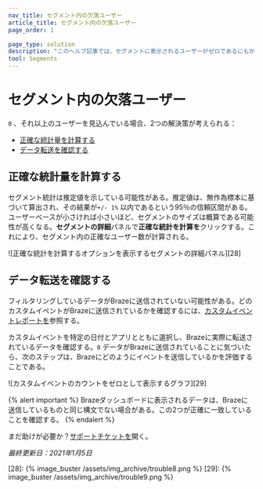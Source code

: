```yaml
---
nav_title: セグメント内の欠落ユーザー
article_title: セグメント内の欠落ユーザー
page_order: 1

page_type: solution
description: "このヘルプ記事では、セグメントに表示されるユーザーがゼロであるにもかかわらず、さらに多くのユーザーが表示されることが予想される場合のトラブルシューティング手順を説明する。"
tool: Segments
---
```


# セグメント内の欠落ユーザー

`0` 、それ以上のユーザーを見込んでいる場合、2つの解決策が考えられる：
* [正確な統計量を計算する](#calculate-exact-statistics)
* [データ転送を確認する](#verify-data-transfer)

## 正確な統計量を計算する

セグメント統計は推定値を示している可能性がある。推定値は、無作為標本に基づいて算出され、その結果が`+/- 1%` 以内であるという95％の信頼区間がある。ユーザーベースが小さければ小さいほど、セグメントのサイズは概算である可能性が高くなる。**セグメントの詳細**パネルで**正確な統計を計算を**クリックする。これにより、セグメント内の正確なユーザー数が計算される。

![正確な統計を計算するオプションを表示するセグメントの詳細パネル][28]

## データ転送を確認する

フィルタリングしているデータがBrazeに送信されていない可能性がある。どのカスタムイベントがBrazeに送信されているかを確認するには、[カスタムイベントレポートを][1]参照する。

カスタムイベントを特定の日付とアプリとともに選択し、Brazeに実際に転送されているデータを確認する。`0` データがBrazeに送信されていることに気づいたら、次のステップは、Brazeにどのようにイベントを送信しているかを評価することである。

![カスタムイベントのカウントをゼロとして表示するグラフ][29]

{% alert important %}
Brazeダッシュボードに表示されるデータは、Brazeに送信しているものと同じ構文でない場合がある。この2つが正確に一致していることを確認する。
{% endalert %}

まだ助けが必要か？[サポートチケットを]({{site.baseurl}}/braze_support/)開く。

_最終更新日：2021年1月5日_

[1]: {{site.baseurl}}/user_guide/data_and_analytics/custom_data/custom_events/#custom-event-analytics
[28]: {% image_buster /assets/img_archive/trouble8.png %}
[29]: {% image_buster /assets/img_archive/trouble9.png %}
